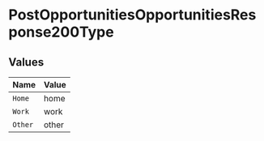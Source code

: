 # PostOpportunitiesOpportunitiesResponse200Type


## Values

| Name    | Value   |
| ------- | ------- |
| `Home`  | home    |
| `Work`  | work    |
| `Other` | other   |